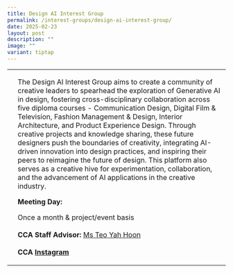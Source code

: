 ```yaml
---
title: Design AI Interest Group
permalink: /interest-groups/design-ai-interest-group/
date: 2025-02-23
layout: post
description: ""
image: ""
variant: tiptap
---
```

<table style="minWidth: 50px">
<colgroup>
<col>
<col>
</colgroup>
<tbody>
<tr>
<td rowspan="1" colspan="1">
<p></p>
</td>
<td rowspan="1" colspan="1">
<p>The Design AI Interest Group aims to create a community of creative leaders
to spearhead the exploration of Generative AI in design, fostering cross-disciplinary
collaboration across five diploma courses - Communication Design, Digital
Film &amp; Television, Fashion Management &amp; Design, Interior Architecture,
and Product Experience Design. Through creative projects and knowledge
sharing, these future designers push the boundaries of creativity, integrating
AI-driven innovation into design practices, and inspiring their peers to
reimagine the future of design. This platform also serves as a creative
hive for experimentation, collaboration, and the advancement of AI applications
in the creative industry.</p>
<p></p>
<p><strong>Meeting Day:</strong>
</p>
<p>Once a month &amp; project/event basis
<br>
<br><strong>CCA Staff Advisor:</strong>  <a href="mailto:TEO_Yah_Hoon@tp.edu.sg" rel="noopener noreferrer nofollow" target="_blank">Ms Teo Yah Hoon</a>
<br>
<br><strong>CCA <a href="https://www.instagram.com/tpbizschool/?hl=en" rel="noopener noreferrer nofollow" target="_blank">Instagram</a></strong>
</p>
</td>
</tr>
</tbody>
</table>
<p></p>